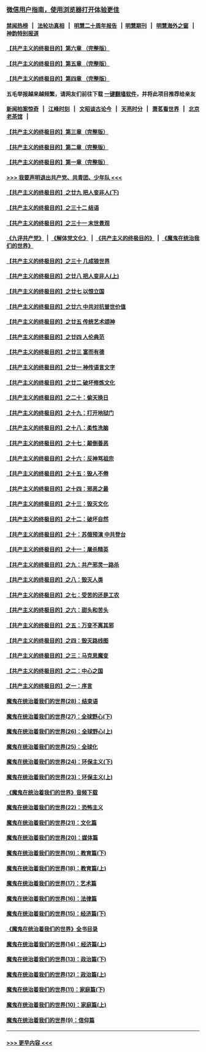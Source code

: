 ### [微信用户指南，使用浏览器打开体验更佳](https://github.com/gfw-breaker/banned-news1/blob/master/indexes/wechat-guide.md?t=0)
#### [禁闻热榜](热点新闻.md?t=0)  &nbsp;&nbsp;|&nbsp;&nbsp; [法轮功真相](https://github.com/gfw-breaker/truth/blob/master/README.md?t=0) &nbsp;&nbsp;|&nbsp;&nbsp; [明慧二十周年报告](https://github.com/gfw-breaker/mh-reports/blob/master/README.md?t=0) &nbsp;&nbsp;|&nbsp;&nbsp;[明慧期刊](https://github.com/gfw-breaker/mh-qikan) &nbsp;&nbsp;|&nbsp;&nbsp; [明慧海外之窗](https://github.com/gfw-breaker/mh-news/blob/master/README.md?t=0) &nbsp;&nbsp;|&nbsp;&nbsp; [神韵特别报道](https://github.com/gfw-breaker/mh-news/blob/master/shenyun.md?t=0)
#### [【共产主义的终极目的】第六章 （完整版）](../pages/nsc422/n11428913.md?t=02050322) 
#### [【共产主义的终极目的】第五章 （完整版）](../pages/nsc422/n11428912.md?t=02050322) 
#### [【共产主义的终极目的】第四章 （完整版）](../pages/nsc422/n11428907.md?t=02050322) 
#### 五毛举报越来越频繁，请网友们前往下载 [一键翻墙软件](https://github.com/gfw-breaker/ssr-accounts)，并将此项目推荐给亲友
#### [新闻拍案惊奇](https://github.com/gfw-breaker/banned-news1/blob/master/pages/link4.md) &nbsp;&nbsp;|&nbsp;&nbsp; [江峰时刻](https://github.com/gfw-breaker/banned-news1/blob/master/pages/link4.md) &nbsp;&nbsp;|&nbsp;&nbsp; [文昭谈古论今](https://github.com/gfw-breaker/banned-news1/blob/master/pages/link4.md) &nbsp;&nbsp;|&nbsp;&nbsp; [天亮时分](https://github.com/gfw-breaker/banned-news1/blob/master/pages/link4.md) &nbsp;&nbsp;|&nbsp;&nbsp; [萧茗看世界](https://github.com/gfw-breaker/banned-news1/blob/master/pages/link4.md) &nbsp;&nbsp;|&nbsp;&nbsp; [北京老茶馆](https://github.com/gfw-breaker/banned-news1/blob/master/pages/link4.md) &nbsp;&nbsp;|&nbsp;&nbsp; 
#### [【共产主义的终极目的】第三章（完整版）](../pages/nsc422/n11428848.md?t=02050322) 
#### [【共产主义的终极目的】第二章（完整版）](../pages/nsc422/n11428831.md?t=02050322) 
#### [【共产主义的终极目的】第一章（完整版）](../pages/nsc422/n11417651.md?t=02050322) 
#### [>>> 我要声明退出共产党、共青团、少年队 <<<](https://github.com/begood0513/goodnews/blob/master/quit/letter.md) 
#### [【共产主义的终极目的】之廿九 把人变非人(下)](../pages/nsc422/n11344140.md?t=02050322) 
#### [【共产主义的终极目的】之三十二 结语](../pages/nsc422/n11360535.md?t=02050322) 
#### [【共产主义的终极目的】之三十一 末世景观](../pages/nsc422/n11351129.md?t=02050322) 
#### [《九评共产党》](https://github.com/begood0513/9ping.md/blob/master/README.md) &nbsp;|&nbsp; [《解体党文化》](../../../../jtdwh.md/blob/master/README.md)  &nbsp;|&nbsp; [《共产主义的终极目的》](../../../../gczydzjmd.md/blob/master/README.md) &nbsp;|&nbsp; [《魔鬼在统治我们的世界》](../../../../mgztzwmdsj.md/blob/master/README.md) 
#### [【共产主义的终极目的】之三十 几成狼世界](../pages/nsc422/n11348280.md?t=02050322) 
#### [【共产主义的终极目的】之廿八 把人变非人(上)](../pages/nsc422/n11340492.md?t=02050322) 
#### [【共产主义的终极目的】之廿七 以恨立国](../pages/nsc422/n11336944.md?t=02050322) 
#### [【共产主义的终极目的】之廿六 中共对抗普世价值](../pages/nsc422/n11324785.md?t=02050322) 
#### [【共产主义的终极目的】之廿五 传统艺术颂神](../pages/nsc422/n11296396.md?t=02050322) 
#### [【共产主义的终极目的】之廿四 人伦典范](../pages/nsc422/n11296397.md?t=02050322) 
#### [【共产主义的终极目的】之廿三 富而有德](../pages/nsc422/n11283598.md?t=02050322) 
#### [【共产主义的终极目的】之廿一 神传语言文字](../pages/nsc422/n11263265.md?t=02050322) 
#### [【共产主义的终极目的】之廿二 破坏修炼文化](../pages/nsc422/n11245728.md?t=02050322) 
#### [【共产主义的终极目的】之二十：偷天换日](../pages/nsc422/n11238846.md?t=02050322) 
#### [【共产主义的终极目的】之十九：打开地狱门](../pages/nsc422/n11206376.md?t=02050322) 
#### [【共产主义的终极目的】之十八：柔性洗脑](../pages/nsc422/n11199994.md?t=02050322) 
#### [【共产主义的终极目的】之十七：颠倒善恶](../pages/nsc422/n11179782.md?t=02050322) 
#### [【共产主义的终极目的】之十六：反神骂祖宗](../pages/nsc422/n11166798.md?t=02050322) 
#### [【共产主义的终极目的】之十五：毁人不倦](../pages/nsc422/n11166792.md?t=02050322) 
#### [【共产主义的终极目的】之十四：邪恶之最](../pages/nsc422/n11150249.md?t=02050322) 
#### [【共产主义的终极目的】之十三：毁灭文化](../pages/nsc422/n11135227.md?t=02050322) 
#### [【共产主义的终极目的】之十二：破坏自然](../pages/nsc422/n11135214.md?t=02050322) 
#### [【共产主义的终极目的】之十：苏俄预演 中共登台](../pages/nsc422/n11118424.md?t=02050322) 
#### [【共产主义的终极目的】之十一：屠杀精英](../pages/nsc422/n11118442.md?t=02050322) 
#### [【共产主义的终极目的】之九：共产邪灵一路杀](../pages/nsc422/n11114139.md?t=02050322) 
#### [【共产主义的终极目的】之八：毁灭人类](../pages/nsc422/n11108503.md?t=02050322) 
#### [【共产主义的终极目的】之七：受苦的还是工农](../pages/nsc422/n11101809.md?t=02050322) 
#### [【共产主义的终极目的】之六：甜头和苦头](../pages/nsc422/n11096971.md?t=02050322) 
#### [【共产主义的终极目的】之五：万变不离其邪](../pages/nsc422/n11091285.md?t=02050322) 
#### [【共产主义的终极目的】之四：毁灭路线图](../pages/nsc422/n11086284.md?t=02050322) 
#### [【共产主义的终极目的】之三：马克思魔变](../pages/nsc422/n11061941.md?t=02050322) 
#### [【共产主义的终极目的】之二：中心之国](../pages/nsc422/n11047728.md?t=02050322) 
#### [【共产主义的终极目的】之一：序言](../pages/nsc422/n11086077.md?t=02050322) 
#### [魔鬼在统治着我们的世界(28)：结束语](../pages/nsc422/n10936246.md?t=02050322) 
#### [魔鬼在统治着我们的世界(27)：全球野心(下)](../pages/nsc422/n10928319.md?t=02050322) 
#### [魔鬼在统治着我们的世界(26)：全球野心(上)](../pages/nsc422/n10900318.md?t=02050322) 
#### [魔鬼在统治着我们的世界(25)：全球化](../pages/nsc422/n10788205.md?t=02050322) 
#### [魔鬼在统治着我们的世界(24)：环保主义(下)](../pages/nsc422/n10695307.md?t=02050322) 
#### [魔鬼在统治着我们的世界(23)：环保主义(上)](../pages/nsc422/n10688613.md?t=02050322) 
#### [《魔鬼在统治着我们的世界》音频下载](../pages/nsc422/n10635553.md?t=02050322) 
#### [魔鬼在统治着我们的世界(22)：恐怖主义](../pages/nsc422/n10614727.md?t=02050322) 
#### [魔鬼在统治着我们的世界(21)：文化篇](../pages/nsc422/n10597706.md?t=02050322) 
#### [魔鬼在统治着我们的世界(20)：媒体篇](../pages/nsc422/n10586579.md?t=02050322) 
#### [魔鬼在统治着我们的世界(19)：教育篇(下)](../pages/nsc422/n10564808.md?t=02050322) 
#### [魔鬼在统治着我们的世界(18)：教育篇(上)](../pages/nsc422/n10526970.md?t=02050322) 
#### [魔鬼在统治着我们的世界(17)：艺术篇](../pages/nsc422/n10499093.md?t=02050322) 
#### [魔鬼在统治着我们的世界(16)：法律篇](../pages/nsc422/n10485969.md?t=02050322) 
#### [魔鬼在统治着我们的世界(15)：经济篇(下)](../pages/nsc422/n10469975.md?t=02050322) 
#### [《魔鬼在统治着我们的世界》全书目录](../pages/nsc422/n10464261.md?t=02050322) 
#### [魔鬼在统治着我们的世界(14)：经济篇(上)](../pages/nsc422/n10457370.md?t=02050322) 
#### [魔鬼在统治着我们的世界(13)：政治篇(下)](../pages/nsc422/n10448270.md?t=02050322) 
#### [魔鬼在统治着我们的世界(12)：政治篇(上)](../pages/nsc422/n10444576.md?t=02050322) 
#### [魔鬼在统治着我们的世界(11)：家庭篇(下)](../pages/nsc422/n10440961.md?t=02050322) 
#### [魔鬼在统治着我们的世界(10)：家庭篇(上)](../pages/nsc422/n10435448.md?t=02050322) 
#### [魔鬼在统治着我们的世界(9)：信仰篇](../pages/nsc422/n10432159.md?t=02050322) 

----
#### [ >>> 更早内容 <<< ](../indexes/nsc422-earlier.md)
